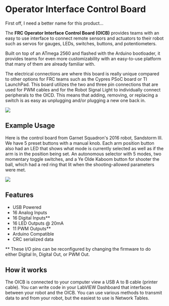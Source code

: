 # Operator Interface Control Board #

First off, I need a better name for this product...

The **FRC Operator Interface Control Board (OICB)** provides teams with an easy to use interface to connect remote sensors and actuators to their robot such as servos for gauges, LEDs, switches, buttons, and potentiometers. 

Built on top of an ATmega 2560 and flashed with the Arduino bootloader, it provides teams for even more customizability with an easy-to-use platform that many of them are already familiar with. 

The electrical connections are where this board is really unique compared to other options for FRC teams such as the Cypres PSoC board or TI LaunchPad. This board utilizes the two and three pin connections that are used for PWM cables and for the Robot Signal Light to individually connect peripherals to the OICD. This means that adding, removing, or replacing a switch is as easy as unplugging and/or plugging a new one back in. 

![](https://raw.githubusercontent.com/GarnetSquardon4901/Operator-Interface-Control-Board/master/Documentation/images/frc_control_board_top.png)

## Example Usage ##
Here is the control board from Garnet Squadron's 2016 robot, Sandstorm III. We have 5 preset buttons with a manual knob. Each arm position button also had an LED that shows what mode is currently selected as well as if the arm is in the position being set. An autonomous selector with 5 modes, two momentary toggle switches, and a Ye Olde Kaboom button for shooter the ball, which had a red ring that lit when the shooting-allowed parameters were met.

![](https://raw.githubusercontent.com/GarnetSquardon4901/Operator-Interface-Control-Board/master/Documentation/images/IMG_0693.JPG)

## Features ##
- USB Powered
- 16 Analog Inputs
- 16 Digital Inputs**
- 16 LED Outputs @ 20mA
- 11 PWM Outputs**
- Arduino Compatible
- CRC serialized data

** These I/O pins can be reconfigured by changing the firmware to do either Digital In, Digital Out, or PWM Out.

## How it works ##
The OICB is connected to your computer view a USB A to B cable (printer cable). You can write code in your LabVIEW Dashboard that interfaces between your robot and the OICB. You can use various methods to transmit data to and from your robot, but the easiest to use is Network Tables.



